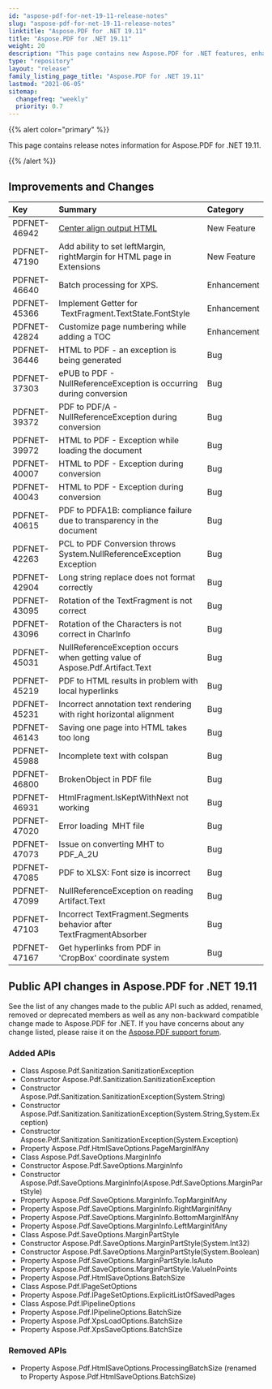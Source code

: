 ```yaml
---
id: "aspose-pdf-for-net-19-11-release-notes"
slug: "aspose-pdf-for-net-19-11-release-notes"
linktitle: "Aspose.PDF for .NET 19.11"
title: "Aspose.PDF for .NET 19.11"
weight: 20
description: "This page contains new Aspose.PDF for .NET features, enhancement, and bug fixes in 2019, version 19.11."
type: "repository"
layout: "release"
family_listing_page_title: "Aspose.PDF for .NET 19.11"
lastmod: "2021-06-05"
sitemap:
  changefreq: "weekly"
  priority: 0.7
---
```


{{% alert color="primary" %}}

This page contains release notes information for Aspose.PDF for .NET 19.11.

{{% /alert %}}

## Improvements and Changes

|**Key**|**Summary**|**Category**|
| :- | :- | :- |
|PDFNET-46942|[Center align output HTML](https://docs.aspose.com/pdf/net/convert-pdf-to-html/#convertpdffileintohtmlformat-centeralignoutputhtmlcontents)|New Feature|
|PDFNET-47190 |Add ability to set leftMargin, rightMargin for HTML page in Extensions|New Feature|
|PDFNET-46640 |Batch processing for XPS.|Enhancement|
|PDFNET-45366 |Implement Getter for  TextFragment.TextState.FontStyle|Enhancement|
|PDFNET-42824|Customize page numbering while adding a TOC|Enhancement|
|PDFNET-36446|HTML to PDF - an exception is being generated|Bug|
|PDFNET-37303|ePUB to PDF - NullReferenceException is occurring during conversion|Bug|
|PDFNET-39372|PDF to PDF/A - NullReferenceException during conversion|Bug|
|PDFNET-39972|HTML to PDF - Exception while loading the document |Bug|
|PDFNET-40007|HTML to PDF - Exception during conversion|Bug|
|PDFNET-40043|HTML to PDF - Exception during conversion|Bug|
|PDFNET-40615|PDF to PDFA1B: compliance failure due to transparency in the document|Bug|
|PDFNET-42263|PCL to PDF Conversion throws System.NullReferenceException Exception|Bug|
|PDFNET-42904|Long string replace does not format correctly|Bug|
|PDFNET-43095|Rotation of the TextFragment is not correct|Bug|
|PDFNET-43096|Rotation of the Characters is not correct in CharInfo |Bug|
|PDFNET-45031|NullReferenceException occurs when getting value of Aspose.Pdf.Artifact.Text|Bug|
|PDFNET-45219|PDF to HTML results in problem with local hyperlinks|Bug|
|PDFNET-45231|Incorrect annotation text rendering with right horizontal alignment|Bug|
|PDFNET-46143|Saving one page into HTML takes too long|Bug|
|PDFNET-45988|Incomplete text with colspan|Bug|
|PDFNET-46800|BrokenObject in PDF file |Bug|
|PDFNET-46931|HtmlFragment.IsKeptWithNext not working|Bug|
|PDFNET-47020|Error loading  MHT file|Bug|
|PDFNET-47073|Issue on converting MHT to PDF_A_2U|Bug|
|PDFNET-47085|PDF to XLSX: Font size is incorrect|Bug|
|PDFNET-47099|NullReferenceException on reading Artifact.Text|Bug|
|PDFNET-47103|Incorrect TextFragment.Segments behavior after TextFragmentAbsorber|Bug|
|PDFNET-47167|Get hyperlinks from PDF in 'CropBox' coordinate system|Bug|

## Public API changes in Aspose.PDF for .NET 19.11

See the list of any changes made to the public API such as added, renamed, removed or deprecated members as well as any non-backward compatible change made to Aspose.PDF for .NET. If you have concerns about any change listed, please raise it on the [Aspose.PDF support forum](https://forum.aspose.com/c/pdf/10).

### Added APIs

* Class Aspose.Pdf.Sanitization.SanitizationException
* Constructor Aspose.Pdf.Sanitization.SanitizationException
* Constructor Aspose.Pdf.Sanitization.SanitizationException(System.String)
* Constructor Aspose.Pdf.Sanitization.SanitizationException(System.String,System.Exception)
* Constructor Aspose.Pdf.Sanitization.SanitizationException(System.Exception)
* Property Aspose.Pdf.HtmlSaveOptions.PageMarginIfAny
* Class Aspose.Pdf.SaveOptions.MarginInfo
* Constructor Aspose.Pdf.SaveOptions.MarginInfo
* Constructor Aspose.Pdf.SaveOptions.MarginInfo(Aspose.Pdf.SaveOptions.MarginPartStyle)
* Property Aspose.Pdf.SaveOptions.MarginInfo.TopMarginIfAny
* Property Aspose.Pdf.SaveOptions.MarginInfo.RightMarginIfAny
* Property Aspose.Pdf.SaveOptions.MarginInfo.BottomMarginIfAny
* Property Aspose.Pdf.SaveOptions.MarginInfo.LeftMarginIfAny
* Class Aspose.Pdf.SaveOptions.MarginPartStyle
* Constructor Aspose.Pdf.SaveOptions.MarginPartStyle(System.Int32)
* Constructor Aspose.Pdf.SaveOptions.MarginPartStyle(System.Boolean)
* Property Aspose.Pdf.SaveOptions.MarginPartStyle.IsAuto
* Property Aspose.Pdf.SaveOptions.MarginPartStyle.ValueInPoints
* Property Aspose.Pdf.HtmlSaveOptions.BatchSize
* Class Aspose.Pdf.IPageSetOptions
* Property Aspose.Pdf.IPageSetOptions.ExplicitListOfSavedPages
* Class Aspose.Pdf.IPipelineOptions
* Property Aspose.Pdf.IPipelineOptions.BatchSize
* Property Aspose.Pdf.XpsLoadOptions.BatchSize
* Property Aspose.Pdf.XpsSaveOptions.BatchSize

### Removed APIs

* Property Aspose.Pdf.HtmlSaveOptions.ProcessingBatchSize (renamed to Property Aspose.Pdf.HtmlSaveOptions.BatchSize)
